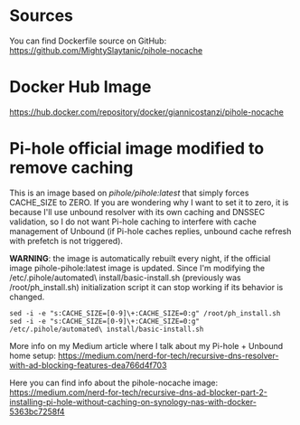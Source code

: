# Sources

You can find Dockerfile source on GitHub:
https://github.com/MightySlaytanic/pihole-nocache

# Docker Hub Image

https://hub.docker.com/repository/docker/giannicostanzi/pihole-nocache

# Pi-hole official image modified to remove caching

This is an image based on *pihole/pihole:latest*  that simply forces CACHE_SIZE to ZERO.
If you are wondering why I want to set it to zero, it is because I'll use unbound resolver with its own caching and DNSSEC validation, so I do not want Pi-hole caching to interfere with cache management of Unbound (if Pi-hole caches replies,  unbound cache refresh with prefetch is not triggered).

**WARNING**: the image is automatically rebuilt every night, if the official image pihole-pihole:latest image is updated. Since I'm modifying the /etc/.pihole/automated\ install/basic-install.sh (previously was /root/ph_install.sh) initialization script it can stop working if its behavior is changed.

    sed -i -e "s:CACHE_SIZE=[0-9]\+:CACHE_SIZE=0:g" /root/ph_install.sh
	sed -i -e "s:CACHE_SIZE=[0-9]\+:CACHE_SIZE=0:g" /etc/.pihole/automated\ install/basic-install.sh

More info on my Medium article where I talk about my Pi-hole + Unbound home setup:
https://medium.com/nerd-for-tech/recursive-dns-resolver-with-ad-blocking-features-dea766d4f703

Here you can find info about the pihole-nocache image:
https://medium.com/nerd-for-tech/recursive-dns-ad-blocker-part-2-installing-pi-hole-without-caching-on-synology-nas-with-docker-5363bc7258f4
